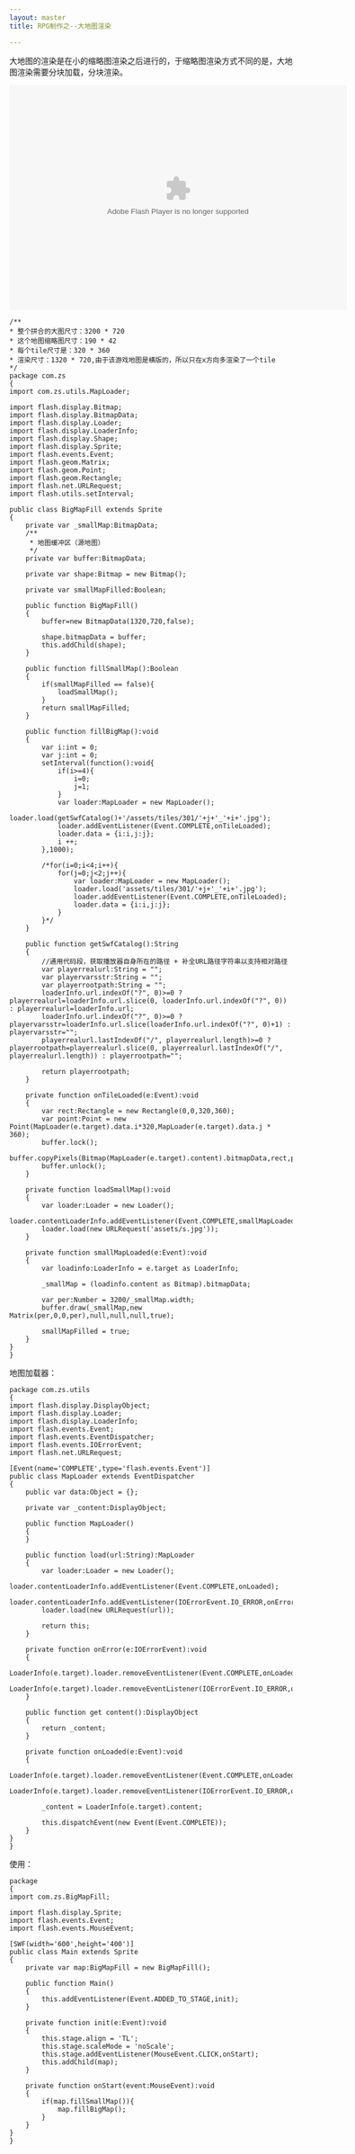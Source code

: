 ```yaml
---
layout: master
title: RPG制作之--大地图渲染

---
```


大地图的渲染是在小的缩略图渲染之后进行的，于缩略图渲染方式不同的是，大地图渲染需要分块加载，分块渲染。

<object type="application/x-shockwave-flash" width="600" height="400">
 <param name="movie" value="../../../images/posts/bigMap.swf"/>
 <param name="bgcolor" value="#ffffff"/>
 <embed src="../../../images/posts/bigMap.swf"
        type="application/x-shockwave-flash"
        bgcolor="#ffffff"
        width="600"
        height="400">
 </embed>
</object>

	/**
 	* 整个拼合的大图尺寸：3200 * 720
 	* 这个地图缩略图尺寸：190 * 42
	* 每个tile尺寸是：320 * 360
 	* 渲染尺寸：1320 * 720,由于该游戏地图是横版的，所以只在x方向多渲染了一个tile
 	*/
	package com.zs
	{
	import com.zs.utils.MapLoader;
	
	import flash.display.Bitmap;
	import flash.display.BitmapData;
	import flash.display.Loader;
	import flash.display.LoaderInfo;
	import flash.display.Shape;
	import flash.display.Sprite;
	import flash.events.Event;
	import flash.geom.Matrix;
	import flash.geom.Point;
	import flash.geom.Rectangle;
	import flash.net.URLRequest;
	import flash.utils.setInterval;
	
	public class BigMapFill extends Sprite
	{
		private var _smallMap:BitmapData;
		/**
		 * 地图缓冲区（源地图）
		 */
		private var buffer:BitmapData;
		
		private var shape:Bitmap = new Bitmap();
		
		private var smallMapFilled:Boolean;
		
		public function BigMapFill()
		{
			buffer=new BitmapData(1320,720,false);
			
			shape.bitmapData = buffer;
			this.addChild(shape);
		}
		
		public function fillSmallMap():Boolean
		{
			if(smallMapFilled == false){
				loadSmallMap();
			}
			return smallMapFilled;
		}
		
		public function fillBigMap():void
		{
			var i:int = 0;
			var j:int = 0;
			setInterval(function():void{
				if(i>=4){
					i=0;
					j=1;
				}
				var loader:MapLoader = new MapLoader();
				loader.load(getSwfCatalog()+'/assets/tiles/301/'+j+'_'+i+'.jpg');
				loader.addEventListener(Event.COMPLETE,onTileLoaded);
				loader.data = {i:i,j:j};
				i ++;
			},1000);
			
			/*for(i=0;i<4;i++){
				for(j=0;j<2;j++){
					var loader:MapLoader = new MapLoader();
					loader.load('assets/tiles/301/'+j+'_'+i+'.jpg');
					loader.addEventListener(Event.COMPLETE,onTileLoaded);
					loader.data = {i:i,j:j};
				}
			}*/
		}
		
		public function getSwfCatalog():String
		{
			//通用代码段，获取播放器自身所在的路径 + 补全URL路径字符串以支持相对路径
			var playerrealurl:String = "";
			var playervarsstr:String = "";
			var playerrootpath:String = "";
			loaderInfo.url.indexOf("?", 0)>=0 ? playerrealurl=loaderInfo.url.slice(0, loaderInfo.url.indexOf("?", 0)) : playerrealurl=loaderInfo.url;
			loaderInfo.url.indexOf("?", 0)>=0 ? playervarsstr=loaderInfo.url.slice(loaderInfo.url.indexOf("?", 0)+1) : playervarsstr="";
			playerrealurl.lastIndexOf("/", playerrealurl.length)>=0 ? playerrootpath=playerrealurl.slice(0, playerrealurl.lastIndexOf("/", playerrealurl.length)) : playerrootpath="";
			
			return playerrootpath;
		}
		
		private function onTileLoaded(e:Event):void
		{
			var rect:Rectangle = new Rectangle(0,0,320,360);
			var point:Point = new Point(MapLoader(e.target).data.i*320,MapLoader(e.target).data.j * 360);
			buffer.lock();
			buffer.copyPixels(Bitmap(MapLoader(e.target).content).bitmapData,rect,point);
			buffer.unlock();
		}
		
		private function loadSmallMap():void
		{
			var loader:Loader = new Loader();
			loader.contentLoaderInfo.addEventListener(Event.COMPLETE,smallMapLoaded);
			loader.load(new URLRequest('assets/s.jpg'));
		}
		
		private function smallMapLoaded(e:Event):void
		{
			var loadinfo:LoaderInfo = e.target as LoaderInfo;
			
			_smallMap = (loadinfo.content as Bitmap).bitmapData;
			
			var per:Number = 3200/_smallMap.width;
			buffer.draw(_smallMap,new Matrix(per,0,0,per),null,null,null,true);
			
			smallMapFilled = true;
		}
	}
	}
	
地图加载器：

	package com.zs.utils
	{
	import flash.display.DisplayObject;
	import flash.display.Loader;
	import flash.display.LoaderInfo;
	import flash.events.Event;
	import flash.events.EventDispatcher;
	import flash.events.IOErrorEvent;
	import flash.net.URLRequest;
	
	[Event(name='COMPLETE',type='flash.events.Event')]
	public class MapLoader extends EventDispatcher
	{
		public var data:Object = {};
		
		private var _content:DisplayObject;
		
		public function MapLoader()
		{
		}
		
		public function load(url:String):MapLoader
		{
			var loader:Loader = new Loader();
			loader.contentLoaderInfo.addEventListener(Event.COMPLETE,onLoaded);
			loader.contentLoaderInfo.addEventListener(IOErrorEvent.IO_ERROR,onError);
			loader.load(new URLRequest(url));
			
			return this;
		}
		
		private function onError(e:IOErrorEvent):void
		{
			LoaderInfo(e.target).loader.removeEventListener(Event.COMPLETE,onLoaded);
			LoaderInfo(e.target).loader.removeEventListener(IOErrorEvent.IO_ERROR,onError);
		}
		
		public function get content():DisplayObject
		{
			return _content;
		}
		
		private function onLoaded(e:Event):void
		{
			LoaderInfo(e.target).loader.removeEventListener(Event.COMPLETE,onLoaded);
			LoaderInfo(e.target).loader.removeEventListener(IOErrorEvent.IO_ERROR,onError);
			
			_content = LoaderInfo(e.target).content;
			
			this.dispatchEvent(new Event(Event.COMPLETE));
		}
	}
	}

使用：

	package
	{
	import com.zs.BigMapFill;
	
	import flash.display.Sprite;
	import flash.events.Event;
	import flash.events.MouseEvent;

	[SWF(width='600',height='400')]
	public class Main extends Sprite
	{
		private var map:BigMapFill = new BigMapFill();
		
		public function Main()
		{
			this.addEventListener(Event.ADDED_TO_STAGE,init);
		}
		
		private function init(e:Event):void
		{
			this.stage.align = 'TL';
			this.stage.scaleMode = 'noScale';
			this.stage.addEventListener(MouseEvent.CLICK,onStart);
			this.addChild(map);
		}
		
		private function onStart(event:MouseEvent):void
		{
			if(map.fillSmallMap()){
				map.fillBigMap();
			}
		}
	}
	}